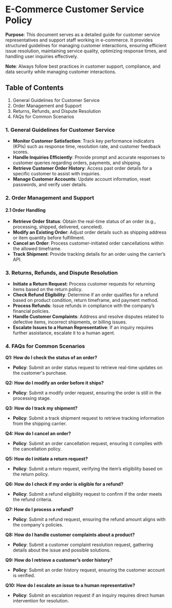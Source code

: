 # **E-Commerce Customer Service Policy**

**Purpose**: This document serves as a detailed guide for customer service representatives and support staff working in e-commerce. It provides structured guidelines for managing customer interactions, ensuring efficient issue resolution, maintaining service quality, optimizing response times, and handling user inquiries effectively.

**Note**: Always follow best practices in customer support, compliance, and data security while managing customer interactions.

## **Table of Contents**

1. General Guidelines for Customer Service
2. Order Management and Support
3. Returns, Refunds, and Dispute Resolution
4. FAQs for Common Scenarios

### **1. General Guidelines for Customer Service**

* **Monitor Customer Satisfaction**: Track key performance indicators (KPIs) such as response time, resolution rate, and customer feedback scores.
* **Handle Inquiries Efficiently**: Provide prompt and accurate responses to customer queries regarding orders, payments, and shipping.
* **Retrieve Customer Order History**: Access past order details for a specific customer to assist with inquiries.
* **Manage Customer Accounts**: Update account information, reset passwords, and verify user details.

### **2. Order Management and Support**

#### **2.1 Order Handling**

* **Retrieve Order Status**: Obtain the real-time status of an order (e.g., processing, shipped, delivered, canceled).
* **Modify an Existing Order**: Adjust order details such as shipping address or item quantity before fulfillment.
* **Cancel an Order**: Process customer-initiated order cancellations within the allowed timeframe.
* **Track Shipment**: Provide tracking details for an order using the carrier’s API.

### **3. Returns, Refunds, and Dispute Resolution**

* **Initiate a Return Request**: Process customer requests for returning items based on the return policy.
* **Check Refund Eligibility**: Determine if an order qualifies for a refund based on product condition, return timeframe, and payment method.
* **Process Refunds**: Issue refunds in compliance with the company’s financial policies.
* **Handle Customer Complaints**: Address and resolve disputes related to defective items, incorrect shipments, or billing issues.
* **Escalate Issues to a Human Representative**: If an inquiry requires further assistance, escalate it to a human agent.

### **4. FAQs for Common Scenarios**

**Q1: How do I check the status of an order?**

* **Policy**: Submit an order status request to retrieve real-time updates on the customer's purchase.

**Q2: How do I modify an order before it ships?**

* **Policy**: Submit a modify order request, ensuring the order is still in the processing stage.

**Q3: How do I track my shipment?**

* **Policy**: Submit a track shipment request to retrieve tracking information from the shipping carrier.

**Q4: How do I cancel an order?**

* **Policy**: Submit an order cancellation request, ensuring it complies with the cancellation policy.

**Q5: How do I initiate a return request?**

* **Policy**: Submit a return request, verifying the item’s eligibility based on the return policy.

**Q6: How do I check if my order is eligible for a refund?**

* **Policy**: Submit a refund eligibility request to confirm if the order meets the refund criteria.

**Q7: How do I process a refund?**

* **Policy**: Submit a refund request, ensuring the refund amount aligns with the company's policies.

**Q8: How do I handle customer complaints about a product?**

* **Policy**: Submit a customer complaint resolution request, gathering details about the issue and possible solutions.

**Q9: How do I retrieve a customer’s order history?**

* **Policy**: Submit an order history request, ensuring the customer account is verified.

**Q10: How do I escalate an issue to a human representative?**

* **Policy**: Submit an escalation request if an inquiry requires direct human intervention for resolution.
